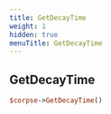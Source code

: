 ```yaml
---
title: GetDecayTime
weight: 1
hidden: true
menuTitle: GetDecayTime
---
```

## GetDecayTime
```perl
$corpse->GetDecayTime()
```